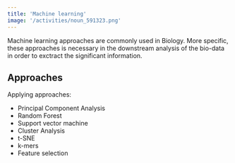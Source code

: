 ```yaml
---
title: 'Machine learning'
image: '/activities/noun_591323.png'
---
```


Machine learning approaches are commonly used in Biology. More specific, these approaches is necessary in the downstream analysis of the bio-data in order to exctract the significant information.




## Approaches

Applying approaches:

- Principal Component Analysis
- Random Forest
- Support vector machine
- Cluster Analysis
- t-SNE
- k-mers
- Feature selection
